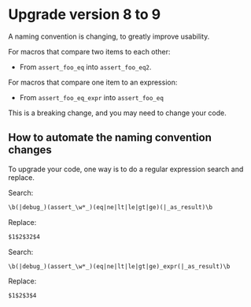 # Upgrade version 8 to 9

A naming convention is changing, to greatly improve usability.

For macros that compare two items to each other:

* From `assert_foo_eq`  into `assert_foo_eq2`. 

For macros that compare one item to an expression:

* From `assert_foo_eq_expr` into `assert_foo_eq`

This is a breaking change, and you may need to change your code.


## How to automate the naming convention changes

To upgrade your code, one way is to do a regular expression search and replace.

Search:

```txt
\b(|debug_)(assert_\w*_)(eq|ne|lt|le|gt|ge)(|_as_result)\b
```

Replace:

```txt
$1$2$32$4
```

Search:

```txt
\b(|debug_)(assert_\w*_)(eq|ne|lt|le|gt|ge)_expr(|_as_result)\b
```

Replace:

```txt
$1$2$3$4
```

